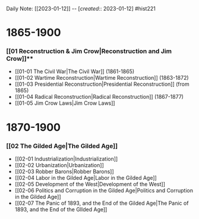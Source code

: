 Daily Note: [[2023-01-12]] -- [*created*:: 2023-01-12] #hist221 

# 1865-1900

### [[01 Reconstruction & Jim Crow|Reconstruction and Jim Crow]]**
- [[01-01 The Civil War|The Civil War]] (1861-1865)
- [[01-02 Wartime Reconstruction|Wartime Reconstruction]] (1863-1872)
- [[01-03 Presidential Reconstruction|Presidential Reconstruction]] (from 1865)
- [[01-04 Radical Reconstruction|Radical Reconstruction]] (1867-1877)
- [[01-05 Jim Crow Laws|Jim Crow Laws]] 

# 1870-1900

### [[02 The Gilded Age|The Gilded Age]]
- [[02-01 Industrialization|Industrialization]]
- [[02-02 Urbanization|Urbanization]]
- [[02-03 Robber Barons|Robber Barons]]
- [[02-04 Labor in the Gilded Age|Labor in the Gilded Age]]
- [[02-05 Development of the West|Development of the West]]
- [[02-06 Politics and Corruption in the Gilded Age|Politics and Corruption in the Gilded Age]]
- [[02-07 The Panic of 1893, and the End of the Gilded Age|The Panic of 1893, and the End of the GIlded Age]]